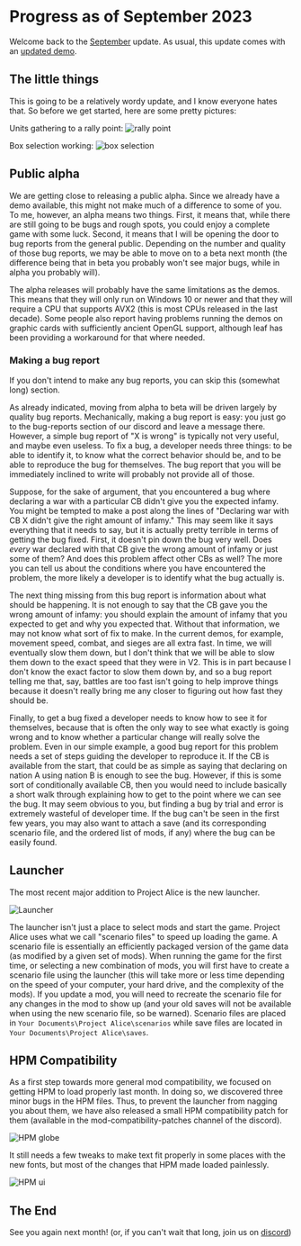 # Progress as of September 2023

Welcome back to the [September](https://www.youtube.com/watch?v=nfLEc09tTjI) update. As usual, this update comes with an [updated demo](https://github.com/Nivaturimika/Katerina-Engine/releases/download/v0.0.6-demo/2023-9-7-DEMO.zip).

## The little things

This is going to be a relatively wordy update, and I know everyone hates that. So before we get started, here are some pretty pictures:

Units gathering to a rally point:
![rally point](./images/rally_point.png)

Box selection working:
![box selection](./images/box.png)

## Public alpha

We are getting close to releasing a public alpha. Since we already have a demo available, this might not make much of a difference to some of you. To me, however, an alpha means two things. First, it means that, while there are still going to be bugs and rough spots, you could enjoy a complete game with some luck. Second, it means that I will be opening the door to bug reports from the general public. Depending on the number and quality of those bug reports, we may be able to move on to a beta next month (the difference being that in beta you probably won't see major bugs, while in alpha you probably will).

The alpha releases will probably have the same limitations as the demos. This means that they will only run on Windows 10 or newer and that they will require a CPU that supports AVX2 (this is most CPUs released in the last decade). Some people also report having problems running the demos on graphic cards with sufficiently ancient OpenGL support, although leaf has been providing a workaround for that where needed.

### Making a bug report

If you don't intend to make any bug reports, you can skip this (somewhat long) section.

As already indicated, moving from alpha to beta will be driven largely by quality bug reports. Mechanically, making a bug report is easy: you just go to the bug-reports section of our discord and leave a message there. However, a simple bug report of "X is wrong" is typically not very useful, and maybe even useless. To fix a bug, a developer needs three things: to be able to identify it, to know what the correct behavior should be, and to be able to reproduce the bug for themselves. The bug report that you will be immediately inclined to write will probably not provide all of those.

Suppose, for the sake of argument, that you encountered a bug where declaring a war with a particular CB didn't give you the expected infamy. You might be tempted to make a post along the lines of "Declaring war with CB X didn't give the right amount of infamy." This may seem like it says everything that it needs to say, but it is actually pretty terrible in terms of getting the bug fixed. First, it doesn't pin down the bug very well. Does *every* war declared with that CB give the wrong amount of infamy or just some of them? And does this problem affect other CBs as well? The more you can tell us about the conditions where you have encountered the problem, the more likely a developer is to identify what the bug actually is.

The next thing missing from this bug report is information about what should be happening. It is not enough to say that the CB gave you the wrong amount of infamy: you should explain the amount of infamy that you expected to get and why you expected that. Without that information, we may not know what sort of fix to make. In the current demos, for example, movement speed, combat, and sieges are all extra fast. In time, we will eventually slow them down, but I don't think that we will be able to slow them down to the exact speed that they were in V2. This is in part because I don't know the exact factor to slow them down by, and so a bug report telling me that, say, battles are too fast isn't going to help improve things because it doesn't really bring me any closer to figuring out how fast they should be.

Finally, to get a bug fixed a developer needs to know how to see it for themselves, because that is often the only way to see what exactly is going wrong and to know whether a particular change will really solve the problem. Even in our simple example, a good bug report for this problem needs a set of steps guiding the developer to reproduce it. If the CB is available from the start, that could be as simple as saying that declaring on nation A using nation B is enough to see the bug. However, if this is some sort of conditionally available CB, then you would need to include basically a short walk through explaining how to get to the point where we can see the bug. It may seem obvious to you, but finding a bug by trial and error is extremely wasteful of developer time. If the bug can't be seen in the first few years, you may also want to attach a save (and its corresponding scenario file, and the ordered list of mods, if any) where the bug can be easily found.

## Launcher

The most recent major addition to Project Alice is the new launcher.

![Launcher](./images/launcher.png)

The launcher isn't just a place to select mods and start the game. Project Alice uses what we call "scenario files" to speed up loading the game. A scenario file is essentially an efficiently packaged version of the game data (as modified by a given set of mods). When running the game for the first time, or selecting a new combination of mods, you will first have to create a scenario file using the launcher (this will take more or less time depending on the speed of your computer, your hard drive, and the complexity of the mods). If you update a mod, you will need to recreate the scenario file for any changes in the mod to show up (and your old saves will not be available when using the new scenario file, so be warned). Scenario files are placed in `Your Documents\Project Alice\scenarios` while save files are located in `Your Documents\Project Alice\saves`.

## HPM Compatibility

As a first step towards more general mod compatibility, we focused on getting HPM to load properly last month. In doing so, we discovered three minor bugs in the HPM files. Thus, to prevent the launcher from nagging you about them, we have also released a small HPM compatibility patch for them (available in the mod-compatibility-patches channel of the discord).

![HPM globe](./images/hpm_globe.png)

It still needs a few tweaks to make text fit properly in some places with the new fonts, but most of the changes that HPM made loaded painlessly.

![HPM ui](./images/hpm_ref.png)

## The End

See you again next month! (or, if you can't wait that long, join us on [discord](https://discord.gg/QUJExr4mRn))